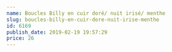 ```yaml
---
name: Boucles Billy en cuir doré/ nuit irisé/ menthe
slug: boucles-billy-en-cuir-dore-nuit-irise-menthe
id: 6169
publish_date: 2019-02-19 19:57:29
price: 26
---
```

